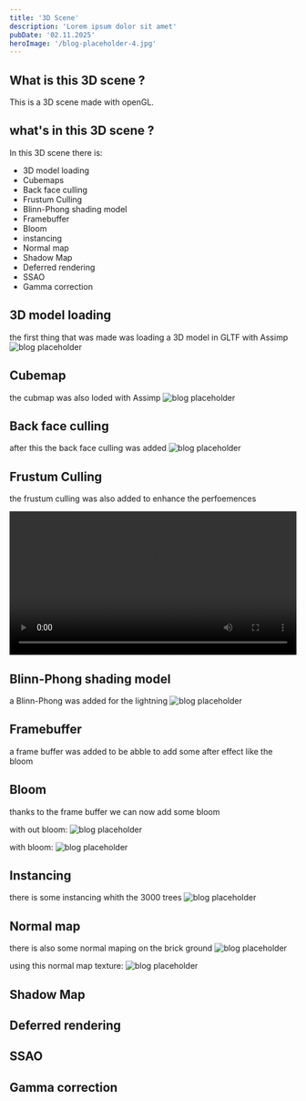 ```yaml
---
title: '3D Scene'
description: 'Lorem ipsum dolor sit amet'
pubDate: '02.11.2025'
heroImage: '/blog-placeholder-4.jpg'
---
```


## What is this 3D scene ?

This is a 3D scene made with openGL. 

## what's in this 3D scene ?

In this 3D scene there is:
- 3D model loading
- Cubemaps
- Back face culling
- Frustum Culling
- Blinn-Phong shading model
- Framebuffer
- Bloom
- instancing
- Normal map
- Shadow Map
- Deferred rendering
- SSAO
- Gamma correction

## 3D model loading

the first thing that was made was loading a 3D model in GLTF with Assimp 
![blog placeholder](/3Dloading.png)

## Cubemap

the cubmap was also loded with Assimp 
![blog placeholder](/cubemapModel.png)

## Back face culling

after this the back face culling was added 
![blog placeholder](/backFaceCull.png)

## Frustum Culling

the frustum culling was also added to enhance the perfoemences

<video controls style="width: 100%; height: auto;">
  <source src="/frustum.mp4" type="video/mp4">
  Votre navigateur ne supporte pas la lecture de vidéos.
</video>

## Blinn-Phong shading model

a Blinn-Phong was added for the lightning 
![blog placeholder](/Blinn-Phong.png)

## Framebuffer

a frame buffer was added to be abble to add some after effect like the bloom

## Bloom

thanks to the frame buffer we can now add some bloom

with out bloom:
![blog placeholder](/nb.png)

with bloom:
![blog placeholder](/yb.png)

## Instancing

there is some instancing whith the 3000 trees
![blog placeholder](/instancing.png)

## Normal map

there is also some normal maping on the brick ground
![blog placeholder](/normal.png)

using this normal map texture:
![blog placeholder](/brickwall_normal.jpg)




## Shadow Map


## Deferred rendering


## SSAO


## Gamma correction